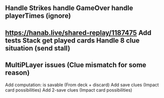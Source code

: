 Handle Strikes
handle GameOver
handle playerTimes (ignore)
---
https://hanab.live/shared-replay/1187475
Add tests Stack get played cards
Handle 8 clue situation (send stall)
---
MultiPLayer issues (Clue mismatch for some reason)
---
Add computation: is savable (From deck + discard)
Add save clues (Impact card possibilities)
Add 2-save clues (Impact card possibilities)
